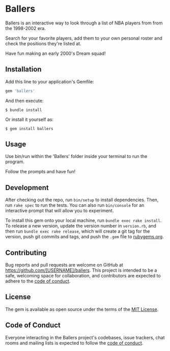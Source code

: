 # Ballers

Ballers is an interactive way to look through a list of NBA players from from the 1998-2002 era.

Search for your favorite players, add them to your own personal roster and check the positions they're listed at.

Have fun making an early 2000's Dream squad!

## Installation

Add this line to your application's Gemfile:

```ruby
gem 'ballers'
```

And then execute:

    $ bundle install

Or install it yourself as:

    $ gem install ballers

## Usage

Use bin/run within the 'Ballers' folder inside your terminal to run the program.

Follow the prompts and have fun!

## Development

After checking out the repo, run `bin/setup` to install dependencies. Then, run `rake spec` to run the tests. You can also run `bin/console` for an interactive prompt that will allow you to experiment.

To install this gem onto your local machine, run `bundle exec rake install`. To release a new version, update the version number in `version.rb`, and then run `bundle exec rake release`, which will create a git tag for the version, push git commits and tags, and push the `.gem` file to [rubygems.org](https://rubygems.org).

## Contributing

Bug reports and pull requests are welcome on GitHub at https://github.com/[USERNAME]/ballers. This project is intended to be a safe, welcoming space for collaboration, and contributors are expected to adhere to the [code of conduct](https://github.com/[USERNAME]/ballers/blob/master/CODE_OF_CONDUCT.md).


## License

The gem is available as open source under the terms of the [MIT License](https://opensource.org/licenses/MIT).

## Code of Conduct

Everyone interacting in the Ballers project's codebases, issue trackers, chat rooms and mailing lists is expected to follow the [code of conduct](https://github.com/[USERNAME]/ballers/blob/master/CODE_OF_CONDUCT.md).
